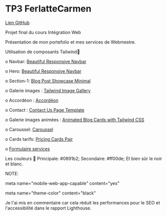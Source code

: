 
# TP3 FerlatteCarmen
[Lien GitHub](https://carmenferlatte.github.io/TP3__FerlatteCarmen/)

Projet final du cours Intégration Web

Présentation de mon portefolio et mes services de Webmestre.

Utilisation de composants Tailwind🧮

o Navbar: [Beautiful Responsive Navbar](https://tailwindflex.com/@akram6t/beautifull-responsive-navbar)

o Hero: [Beautiful Responsive Navbar](https://tailwindflex.com/@Aman300/header-page)

o Section-1: [Blog Post Showcase Minimal](https://tailwindflex.com/@henrik/blog-post-showcase-minimal)

o Galerie images : [Tailwind Image Gallery](https://tailwindflex.com/@alok/tailwind-image-gallery)

o Accordéon : [Accordéon](https://www.creative-tim.com/twcomponents/component/faq-1)

o Contact : [Contact Us Page Template](https://tailwindflex.com/@lukas-muller/contact-us-page-template)

o Galerie images animées : [Animated Blog Cards with Tailwind CSS](https://tailwindflex.com/@michael-andreuzza/animated-blog-cards-with-tailwind-css)

o Caroussel: [Caroussel](https://flowbite.com/docs/components/carousel/)

o Cards tarifs: [Pricing Cards Pair](https://tailwindflex.com/@samuel33/pricing-cards-pair)

o [Formulaire services](https://tailwindflex.com/@sophia-baker/form-for-editing-items)

Les couleurs 🧮
    Principale: #0891b2;
    Secondaire: #ff00de;
    Et bien sûr le noir et blanc.

NOTE:
  <link
  rel="webmanifest" href="manifest.json"
  > <!--Web app manifest should have the filename extension 'webmanifest'.Microsoft Edge Toolsmanifest-file-extension-->

 meta name="mobile-web-app-capable" content="yes"
<!-- <meta name="apple-mobile-web-app-capable" content="yes" > // is deprecated--> 

meta name="theme-color" content="black"
<!--'meta[name=theme-color]' is not supported by Firefox, Firefox for Android, Opera.-->

<!-- <meta name="robots" content="noindex, nofollow"> -->
Je l'ai mis en commentaire car cela réduit les performances pour le SEO et l'accessibilité dans le rapport Lighthouse.
